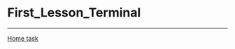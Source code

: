 # First_Lesson_Terminal
___
[Home task](https://github.com/chelovechek159/first_Lesson_Terminal/blob/main/FirstLessonTerminal.md)
